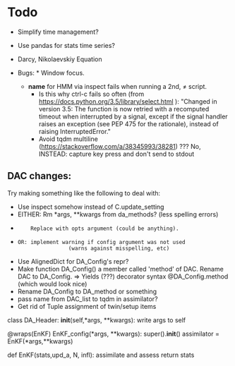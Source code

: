 Todo
================================================
* Simplify time management?
* Use pandas for stats time series?
* Darcy, Nikolaevskiy Equation


* Bugs:
		* Window focus.
    * __name__ for HMM via inspect fails when running a 2nd, ≠ script.
		* Is this why ctrl-c fails so often (from https://docs.python.org/3.5/library/select.html ):
				"Changed in version 3.5: The function is now retried with a recomputed timeout when interrupted by a signal,
				except if the signal handler raises an exception (see PEP 475 for the rationale),
				instead of raising InterruptedError."
		* Avoid tqdm multiline (https://stackoverflow.com/a/38345993/38281) ???
			No, INSTEAD: capture key press and don't send to stdout


## DAC changes:
Try making something like the following
to deal with:
  * Use inspect somehow instead of C.update_setting
  * EITHER: Rm *args, **kwargs from da_methods? (less spelling errors)
  *         Replace with opts argument (could be anything).
  *     OR: implement warning if config argument was not used
                        (warns against misspelling, etc)

  * Use AlignedDict for DA_Config's repr?
  * Make function DA_Config() a member called 'method' of DAC. Rename DAC to DA_Config.
      => Yields (???) decorator syntax @DA_Config.method  (which would look nice) 
  * Rename DA_Config to DA_method or something
  * pass name from DAC_list to tqdm in assimilator?
  * Get rid of Tuple assignment of twin/setup items

class DA_Header:
   __init__(self,*args, **kwargs):
       write args to self

@wraps(EnKF)
EnKF_config(*args, **kwargs):
    super().__init__()
    assimilator = EnKF(*args,**kwargs)
   
def EnKF(stats,upd_a, N, infl):
    assimilate and assess
    return stats





